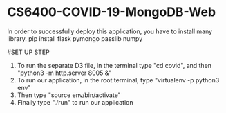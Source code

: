 # CS6400-COVID-19-MongoDB-Web
In order to successfully deploy this application, you have to install many library.
pip install flask pymongo passlib numpy



#SET UP STEP

1. To run the separate D3 file, in the terminal type "cd covid", and then "python3 -m http.server 8005 &"
2. To run our application, in the root terminal, type "virtualenv -p python3 env"
3. Then type "source env/bin/activate"
4. Finally type "./run" to run our application
